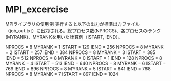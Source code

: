 # MPI_excercise
MPIライブラリの使用例
実行すると以下の出力が標準出力ファイル（job_out.txt）に出力される。総プロセス数(NPROCS)、各プロセスのランク(MYRANK)、MYRANKを用いた計算例（ISTART, IEND）。

NPROCS =    8  MYRANK =    1  ISTART =  129  IEND   =  256
NPROCS =    8  MYRANK =    2  ISTART =  257  IEND   =  384
NPROCS =    8  MYRANK =    3  ISTART =  385  IEND   =  512
NPROCS =    8  MYRANK =    0  ISTART =    1  IEND   =  128
NPROCS =    8  MYRANK =    4  ISTART =  513  IEND   =  640
NPROCS =    8  MYRANK =    6  ISTART =  769  IEND   =  896
NPROCS =    8  MYRANK =    5  ISTART =  641  IEND   =  768
NPROCS =    8  MYRANK =    7  ISTART =  897  IEND   = 1024
